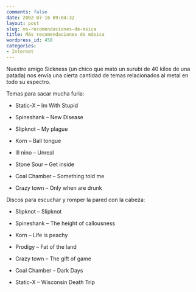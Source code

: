 ```yaml
---
comments: false
date: 2002-07-16 09:04:32
layout: post
slug: ms-recomendaciones-de-msica
title: Más recomendaciones de música
wordpress_id: 458
categories:
- Internet
---
```


Nuestro amigo Sickness (un chico que mató un surubí de 40 kilos de una patada) nos envía una cierta cantidad de temas relacionados al metal en todo su espectro.





Temas para sacar mucha furia:







  * Static-X – Im With Stupid

	
  * Spineshank – New Disease

	
  * Slipknot – My plague

	
  * Korn – Ball tongue

	
  * Ill nino – Unreal

	
  * Stone Sour – Get inside

	
  * Coal Chamber – Something told me

	
  * Crazy town – Only when are drunk





Discos para escuchar y romper la pared con la cabeza: 







  * Slipknot – Slipknot

	
  * Spineshank – The height of callousness

	
  * Korn – Life is peachy

	
  * Prodigy – Fat of the land

	
  * Crazy town – The gift of game

	
  * Coal Chamber – Dark Days

	
  * Static-X – Wisconsin Death Trip




 
